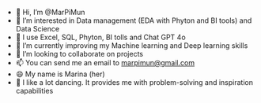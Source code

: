- 👋 Hi, I’m @MarPiMun
- 👀 I’m interested in Data management (EDA with Phyton and BI tools) and Data Science
- 👀 I use Excel, SQL, Phyton, BI tolls and Chat GPT 4o
- 🌱 I’m currently improving my Machine learning and Deep learning skills
- 💞️ I’m looking to collaborate on projects 
- 📫 You can send me an email to marpimun@gmail.com
- 😄 My name is Marina (her)
- 💃 I like a lot dancing. It provides me with problem-solving and inspiration capabilities



<!---
MarPiMun/MarPiMun is a ✨ special ✨ repository because its `README.md` (this file) appears on your GitHub profile.
You can click the Preview link to take a look at your changes.
--->
